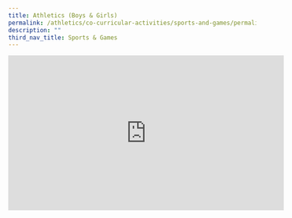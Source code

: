 ```yaml
---
title: Athletics (Boys & Girls)
permalink: /athletics/co-curricular-activities/sports-and-games/permalink/
description: ""
third_nav_title: Sports & Games
---
```


<iframe width="560" height="315" src="https://www.youtube.com/embed/2mIOcpBge98" title="YouTube video player" frameborder="0" allow="accelerometer; autoplay; clipboard-write; encrypted-media; gyroscope; picture-in-picture" allowfullscreen></iframe>
